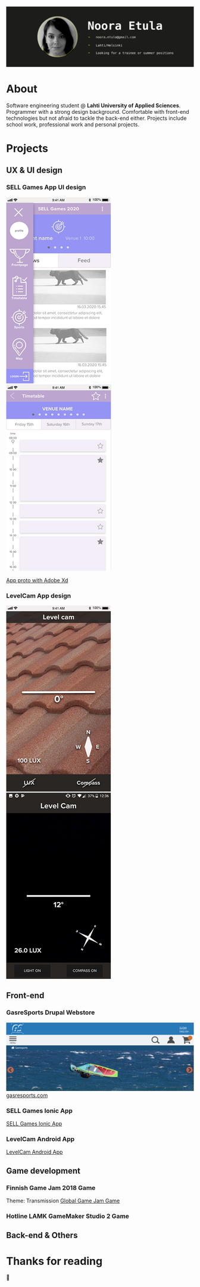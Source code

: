 ![Header image](/images/githeader.jpg "Porfolio header picture")

# About

Software engineering student @ **Lahti University of Applied Sciences**. Programmer with a strong design background. Comfortable with front-end technologies but not afraid to tackle the back-end either. Projects include school work, professional work and personal projects.

# Projects

## UX & UI design

### SELL Games App UI design

![SELL frontpage](/images/sellfront.png "SELL app frontpage")
![SELL calendar](/images/sellcalendar.png "SELL app calendar")

[App proto with Adobe Xd](https://xd.adobe.com/view/37baeee9-8750-4816-5ff9-7b09d43cb0d1-418b/)

### LevelCam App design

![LevelCam design](/images/levelcam-design.jpg "LevelCam App UI design")
![LevelCam product](/images/levelcam-final.jpg "LevelCam App")


## Front-end

### GasreSports Drupal Webstore
![Webstore header](/images/drupalheader.png "GasreSports header")
[gasresports.com](https://gasresports.com/)

### SELL Games Ionic App

[SELL Games Ionic App](https://github.com/SELLgames/sellGames)

### LevelCam Android App

[LevelCam Android App](https://github.com/Vatupassit/levelcam)


## Game development

### Finnish Game Jam 2018 Game
Theme: Transmission
[Global Game Jam Game](https://globalgamejam.org/2018/games/robots-mission)

### Hotline LAMK GameMaker Studio 2 Game


## Back-end & Others

# Thanks for reading
:closed_book: